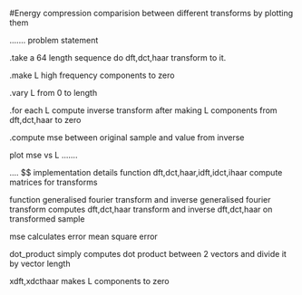 #Energy compression comparision between different transforms by plotting them 

.......
problem statement 

.take a 64 length sequence do dft,dct,haar transform to it.

.make L high frequency components to zero

.vary L from 0 to length 

.for each L compute inverse transform after making L components from dft,dct,haar to zero

.compute mse between original sample and value from inverse

plot mse vs L 
.......

....
$$ implementation details
function dft,dct,haar,idft,idct,ihaar compute matrices for transforms

function generalised fourier transform and inverse generalised fourier transform computes dft,dct,haar transform and inverse dft,dct,haar on transformed sample

mse calculates error mean square error

dot_product simply computes dot product between 2 vectors and divide it by vector length

xdft,xdcthaar makes L components to zero
